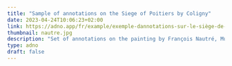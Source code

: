 ```yaml
---
title: "Sample of annotations on the Siege of Poitiers by Coligny"
date: 2023-04-24T10:06:23+02:00
link: https://adno.app/fr/example/exemple-dannotations-sur-le-siège-de-poitiers-par-coligny/annotations.json 
thumbnail: nautre.jpg
description: "Set of annotations on the painting by François Nautré, Museums of the city of Poitiers and the Société des Antiquaires de l'Ouest." 
type: adno
draft: false
---
```


